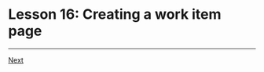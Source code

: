 # Lesson 16: Creating a work item page

---

[Next](file:///home/wheatley/sbox/astro/astro-scratch/README.md#lesson-17-meta-info-rss-feeds-and-module-recap)
